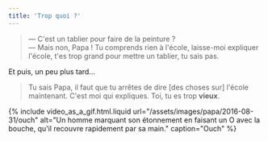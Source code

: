 ```yaml
---
title: 'Trop quoi ?'
---
```


> — C'est un tablier pour faire de la peinture ?  
> — Mais non, Papa ! Tu comprends rien à l'école, laisse-moi expliquer l'école, t'es trop grand pour mettre un tablier, tu sais pas.

Et puis, un peu plus tard…

<!-- more -->

> Tu sais Papa, il faut que tu arrêtes de dire [des choses sur] l'école maintenant. C'est moi qui expliques. Toi, tu es trop **vieux**.

{% include video_as_a_gif.html.liquid
url="/assets/images/papa/2016-08-31/ouch"
alt="Un homme marquant son étonnement en faisant un O avec la bouche, qu'il recouvre rapidement par sa main."
caption="Ouch"
%}
